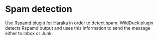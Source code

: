 # Spam detection

Use [Rspamd plugin for Haraka](https://github.com/haraka/haraka-plugin-rspamd) in order to detect spam. WildDuck plugin detects Rspamd output and uses this information to send the message either to Inbox or Junk.